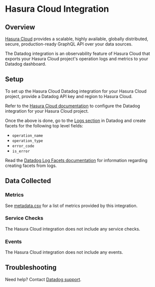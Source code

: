 # Hasura Cloud Integration

## Overview

[Hasura Cloud][1] provides a scalable, highly available, globally distributed,
secure, production-ready GraphQL API over your data sources.

The Datadog integration is an observability feature of Hasura Cloud that exports
your Hasura Cloud project's operation logs and metrics to your Datadog dashboard. 

## Setup

To set up the Hasura Cloud Datadog integration for your Hasura Cloud project, provide a Datadog API key and region to Hasura Cloud.

Refer to the [Hasura Cloud documentation][3] to configure the Datadog integration for your Hasura Cloud project. 

Once the above is done, go to the [Logs section][5] in Datadog and create facets for the following top level fields: 

* `operation_name`
* `operation_type`
* `error_code`
* `is_error`

Read the [Datadog Log Facets documentation][4] for information regarding creating facets from logs. 

## Data Collected

### Metrics

See [metadata.csv][4] for a list of metrics provided by this integration.

### Service Checks

The Hasura Cloud integration does not include any service checks.

### Events

The Hasura Cloud integration does not include any events.

## Troubleshooting

Need help? Contact [Datadog support][6].

[1]: https://hasura.io/cloud/
[2]: https://raw.githubusercontent.com/DataDog/integrations-extras/master/algorithmia/images/algorithmia-insights-datadog.png
[3]: https://hasura.io/docs/latest/graphql/cloud/metrics/integrations/datadog.html
[4]: https://docs.datadoghq.com/logs/explorer/facets/#create-facets
[5]: http://app.datadoghq.com/logs
[6]: https://docs.datadoghq.com/help/
